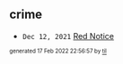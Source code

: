 ## crime


* <code>Dec 12, 2021</code> [Red Notice](2021-12-15T21-11-09-red-notice.md)

<sup><sub>generated 17 Feb 2022 22:56:57 by <a href='https://github.com/senorprogrammer/til'>til</a></sub></sup>

